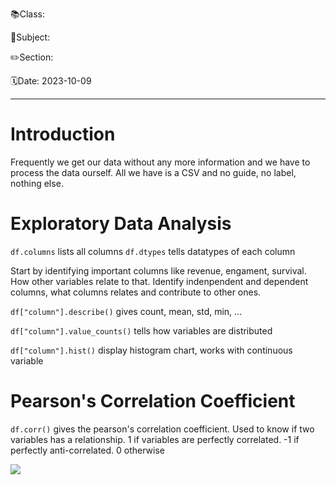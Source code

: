 📚Class: 

📘Subject: <a href="https://github.com/lamula21/cheat-sheets/blob/main/"></a>

✏️Section: 

🗓️Date: 2023-10-09

---

# Introduction

Frequently we get our data without any more information and we have to process the data ourself. All we have is a CSV and no guide, no label, nothing else.

# Exploratory Data Analysis

`df.columns` lists all columns
`df.dtypes` tells datatypes of each column

Start by identifying important columns like revenue, engament, survival. How other variables relate to that. Identify indenpendent and dependent columns, what columns relates and contribute to other ones.

`df["column"].describe()` gives count, mean, std, min, ...

`df["column"].value_counts()` tells how variables are distributed

`df["column"].hist()` display histogram chart, works with continuous variable


# Pearson's Correlation Coefficient

`df.corr()` gives the pearson's correlation coefficient. Used to know if two variables has a relationship. 1 if variables are perfectly correlated. -1 if perfectly anti-correlated. 0 otherwise

![](20231009172052.png)

